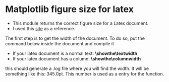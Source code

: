 # Matplotlib figure size for latex

  - This module returns the correct figure size for a Latex document. 
  - I used this [site][site_ref] as a reference.
  

  The first step is to get the width of the document. To do so, put the command below inside the document and compile it
  
- If your latex document is a normal text: **\showthe\textwidth**
- If your latex document has a column: **\showthe\columnwidth**
 
this should generate a .log file where you will find the width. It will be something like this: 345.0pt. This number is used as a entry
for the function.
 
[site_ref]: https://jwalton.info/Embed-Publication-Matplotlib-Latex/
